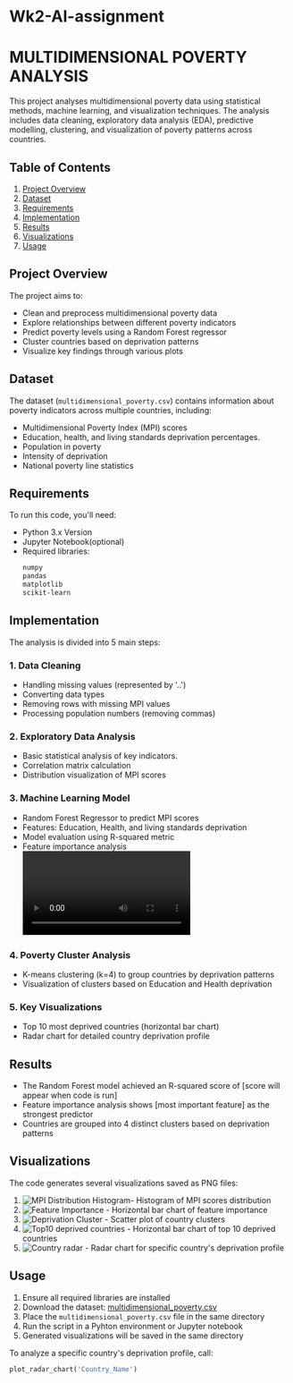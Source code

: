 # Wk2-AI-assignment
# MULTIDIMENSIONAL POVERTY ANALYSIS
This project analyses multidimensional poverty data using statistical methods, machine learning, and visualization techniques. The analysis includes data cleaning, exploratory data analysis (EDA), predictive modelling, clustering, and visualization of poverty patterns across countries.


## Table of Contents
1. [Project Overview](#project-overview)
2. [Dataset](#dataset)
3. [Requirements](#requirements)
4. [Implementation](#implementations)
5. [Results](#results)
6. [Visualizations](#visualizations)
7. [Usage](#usage)

## Project Overview
The project aims to:
- Clean and preprocess multidimensional poverty data
- Explore relationships between different poverty indicators
- Predict poverty levels using a Random Forest regressor
- Cluster countries based on deprivation patterns
- Visualize key findings through various plots

## Dataset
The dataset (`multidimensional_poverty.csv`) contains information about poverty indicators across multiple countries, including:
- Multidimensional Poverty Index (MPI) scores
- Education, health, and living standards deprivation percentages.
- Population in poverty
- Intensity of deprivation
- National poverty line statistics

## Requirements
To run this code, you'll need:
- Python 3.x Version
- Jupyter Notebook(optional)
- Required libraries:
  ```bash
  numpy
  pandas
  matplotlib
  scikit-learn

## Implementation
The analysis is divided into 5 main steps:

### 1. Data Cleaning
- Handling missing values (represented by '..')
- Converting data types
- Removing rows with missing MPI values
- Processing population numbers (removing commas)

### 2. Exploratory Data Analysis
- Basic statistical analysis of key indicators.
- Correlation matrix calculation
- Distribution visualization of MPI scores

### 3. Machine Learning Model
- Random Forest Regressor to predict MPI scores
- Features: Education, Health, and living standards deprivation
- Model evaluation using R-squared metric
- Feature importance analysis
![Demo_video](images/Demo_video.mp4)

### 4. Poverty Cluster Analysis
- K-means clustering (k=4) to group countries by deprivation patterns
- Visualization of clusters based on Education and Health deprivation

### 5. Key Visualizations
- Top 10 most deprived countries (horizontal bar chart)
- Radar chart for detailed country deprivation profile

## Results
- The Random Forest model achieved an R-squared score of [score will appear when code is run]
- Feature importance analysis shows [most important feature] as the strongest predictor
- Countries are grouped into 4 distinct clusters based on deprivation patterns

## Visualizations
The code generates several visualizations saved as PNG files:
1. ![MPI Distribution Histogram](images/mpi_distribution.png)- Histogram of MPI scores distribution
2. ![Feature Importance](images/feature_importance.png) - Horizontal bar chart of feature importance
3. ![Deprivation Cluster](images/deprivation_cluster.png) - Scatter plot of country clusters
4. ![Top10 deprived countries](images/top10_deprived.png) - Horizontal bar chart of top 10 deprived countries
5. ![Country radar](images/[Country]_radar.png) - Radar chart for specific country's deprivation profile

## Usage
1. Ensure all required libraries are installed
2. Download the dataset: [multidimensional_poverty.csv](multidimensional_poverty.csv)
4. Place the `multidimensional_poverty.csv` file in the same directory
5. Run the script in a Pyhton environment or Jupyter notebook
6. Generated visualizations will be saved in the same directory

To analyze a specific country's deprivation profile, call:
```python
plot_radar_chart('Country_Name')

